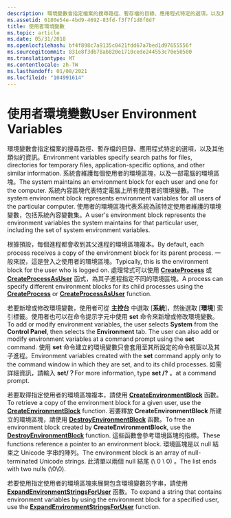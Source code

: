 ```yaml
---
description: 環境變數會指定檔案的搜尋路徑、暫存檔的目錄、應用程式特定的選項，以及其他類似的資訊。
ms.assetid: 6180e54e-4bd9-4692-83fd-f3f7f1d8f8d7
title: 使用者環境變數
ms.topic: article
ms.date: 05/31/2018
ms.openlocfilehash: bf4f898c7a9135c0421fdd67a7bed1d97655556f
ms.sourcegitcommit: 831e8f3db78ab820e1710cede244553c70e50500
ms.translationtype: MT
ms.contentlocale: zh-TW
ms.lasthandoff: 01/08/2021
ms.locfileid: "104991614"
---
```

# <a name="user-environment-variables"></a><span data-ttu-id="b5253-103">使用者環境變數</span><span class="sxs-lookup"><span data-stu-id="b5253-103">User Environment Variables</span></span>

<span data-ttu-id="b5253-104">環境變數會指定檔案的搜尋路徑、暫存檔的目錄、應用程式特定的選項，以及其他類似的資訊。</span><span class="sxs-lookup"><span data-stu-id="b5253-104">Environment variables specify search paths for files, directories for temporary files, application-specific options, and other similar information.</span></span> <span data-ttu-id="b5253-105">系統會維護每個使用者的環境區塊，以及一部電腦的環境區塊。</span><span class="sxs-lookup"><span data-stu-id="b5253-105">The system maintains an environment block for each user and one for the computer.</span></span> <span data-ttu-id="b5253-106">系統內容區塊代表特定電腦上所有使用者的環境變數。</span><span class="sxs-lookup"><span data-stu-id="b5253-106">The system environment block represents environment variables for all users of the particular computer.</span></span> <span data-ttu-id="b5253-107">使用者的環境區塊代表系統為該特定使用者維護的環境變數，包括系統內容變數集。</span><span class="sxs-lookup"><span data-stu-id="b5253-107">A user's environment block represents the environment variables the system maintains for that particular user, including the set of system environment variables.</span></span>

<span data-ttu-id="b5253-108">根據預設，每個進程都會收到其父進程的環境區塊複本。</span><span class="sxs-lookup"><span data-stu-id="b5253-108">By default, each process receives a copy of the environment block for its parent process.</span></span> <span data-ttu-id="b5253-109">一般來說，這是登入之使用者的環境區塊。</span><span class="sxs-lookup"><span data-stu-id="b5253-109">Typically, this is the environment block for the user who is logged on.</span></span> <span data-ttu-id="b5253-110">處理常式可以使用 [**CreateProcess**](/windows/win32/api/processthreadsapi/nf-processthreadsapi-createprocessa) 或 [**CreateProcessAsUser**](/windows/win32/api/processthreadsapi/nf-processthreadsapi-createprocessasusera) 函式，為其子進程指定不同的環境區塊。</span><span class="sxs-lookup"><span data-stu-id="b5253-110">A process can specify different environment blocks for its child processes using the [**CreateProcess**](/windows/win32/api/processthreadsapi/nf-processthreadsapi-createprocessa) or [**CreateProcessAsUser**](/windows/win32/api/processthreadsapi/nf-processthreadsapi-createprocessasusera) function.</span></span>

<span data-ttu-id="b5253-111">若要新增或修改環境變數，使用者可從 **主控台** 中選取 [**系統**]，然後選取 [**環境**] 索引標籤。使用者也可以在命令提示字元中使用 **set** 命令來新增或修改環境變數。</span><span class="sxs-lookup"><span data-stu-id="b5253-111">To add or modify environment variables, the user selects **System** from the **Control Panel**, then selects the **Environment** tab. The user can also add or modify environment variables at a command prompt using the **set** command.</span></span> <span data-ttu-id="b5253-112">使用 **set** 命令建立的環境變數只會套用至其所設定的命令視窗以及其子進程。</span><span class="sxs-lookup"><span data-stu-id="b5253-112">Environment variables created with the **set** command apply only to the command window in which they are set, and to its child processes.</span></span> <span data-ttu-id="b5253-113">如需詳細資訊，請輸入 **set/？**</span><span class="sxs-lookup"><span data-stu-id="b5253-113">For more information, type **set /?**</span></span> <span data-ttu-id="b5253-114">。</span><span class="sxs-lookup"><span data-stu-id="b5253-114">at a command prompt.</span></span>

<span data-ttu-id="b5253-115">若要取得指定使用者的環境區塊複本，請使用 [**CreateEnvironmentBlock**](/windows/desktop/api/Userenv/nf-userenv-createenvironmentblock) 函數。</span><span class="sxs-lookup"><span data-stu-id="b5253-115">To retrieve a copy of the environment block for a given user, use the [**CreateEnvironmentBlock**](/windows/desktop/api/Userenv/nf-userenv-createenvironmentblock) function.</span></span> <span data-ttu-id="b5253-116">若要釋放 **CreateEnvironmentBlock** 所建立的環境區塊，請使用 [**DestroyEnvironmentBlock**](/windows/desktop/api/Userenv/nf-userenv-destroyenvironmentblock) 函數。</span><span class="sxs-lookup"><span data-stu-id="b5253-116">To free an environment block created by **CreateEnvironmentBlock**, use the [**DestroyEnvironmentBlock**](/windows/desktop/api/Userenv/nf-userenv-destroyenvironmentblock) function.</span></span> <span data-ttu-id="b5253-117">這些函數會參考環境區塊的指標。</span><span class="sxs-lookup"><span data-stu-id="b5253-117">These functions reference a pointer to an environment block.</span></span> <span data-ttu-id="b5253-118">環境區塊是以 null 結束之 Unicode 字串的陣列。</span><span class="sxs-lookup"><span data-stu-id="b5253-118">The environment block is an array of null-terminated Unicode strings.</span></span> <span data-ttu-id="b5253-119">此清單以兩個 null 結尾 (\\ 0 \\ 0) 。</span><span class="sxs-lookup"><span data-stu-id="b5253-119">The list ends with two nulls (\\0\\0).</span></span>

<span data-ttu-id="b5253-120">若要使用指定使用者的環境區塊來展開包含環境變數的字串，請使用 [**ExpandEnvironmentStringsForUser**](/windows/desktop/api/Userenv/nf-userenv-expandenvironmentstringsforusera) 函數。</span><span class="sxs-lookup"><span data-stu-id="b5253-120">To expand a string that contains environment variables by using the environment block for a specified user, use the [**ExpandEnvironmentStringsForUser**](/windows/desktop/api/Userenv/nf-userenv-expandenvironmentstringsforusera) function.</span></span>

 

 
